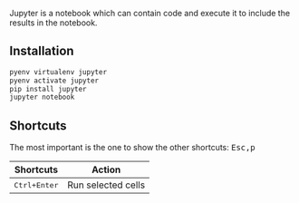Jupyter is a notebook which can contain code and execute it to include the results in the notebook.

## Installation

```bash
pyenv virtualenv jupyter
pyenv activate jupyter
pip install jupyter
jupyter notebook
```

## Shortcuts

The most important is the one to show the other shortcuts: <kbd>Esc,p</kbd>

| Shortcuts             | Action             |
|-----------------------|--------------------|
| <kbd>Ctrl+Enter</kbd> | Run selected cells |
